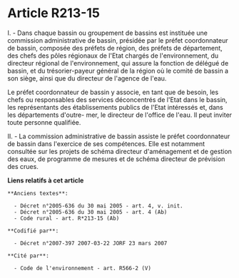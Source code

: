 # Article R213-15

I. - Dans chaque bassin ou groupement de bassins est instituée une commission administrative de bassin, présidée par le
préfet coordonnateur de bassin, composée des préfets de région, des préfets de département, des chefs des pôles régionaux de
l'Etat chargés de l'environnement, du directeur régional de l'environnement, qui assure la fonction de délégué de bassin, et
du trésorier-payeur général de la région où le comité de bassin a son siège, ainsi que du directeur de l'agence de l'eau.

Le préfet coordonnateur de bassin y associe, en tant que de besoin, les chefs ou responsables des services déconcentrés de
l'Etat dans le bassin, les représentants des établissements publics de l'Etat intéressés et, dans les départements d'outre-
mer, le directeur de l'office de l'eau. Il peut inviter toute personne qualifiée.

II. - La commission administrative de bassin assiste le préfet coordonnateur de bassin dans l'exercice de ses compétences.
Elle est notamment consultée sur les projets de schéma directeur d'aménagement et de gestion des eaux, de programme de
mesures et de schéma directeur de prévision des crues.

**Liens relatifs à cet article**

	**Anciens textes**:

	  - Décret n°2005-636 du 30 mai 2005 - art. 4, v. init.
	  - Décret n°2005-636 du 30 mai 2005 - art. 4 (Ab)
	  - Code rural - art. R*213-15 (Ab)

	**Codifié par**:

	  - Décret n°2007-397 2007-03-22 JORF 23 mars 2007

	**Cité par**:

	  - Code de l'environnement - art. R566-2 (V)
